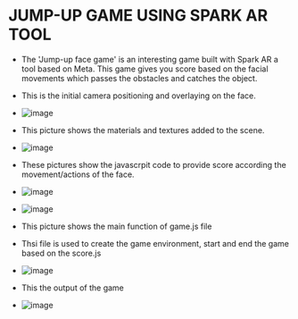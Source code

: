 # JUMP-UP GAME USING SPARK AR TOOL
* The 'Jump-up face game' is an interesting game built with Spark AR a tool based on Meta. This game gives you score based on the facial movements which passes the obstacles and catches the object. 

* This is the initial camera positioning and overlaying on the face. 
* ![image](https://user-images.githubusercontent.com/69035013/197332047-dfe5f4af-ca1a-4474-85a6-a13abb7735ee.png)

* This picture shows the materials and textures added to the scene. 
* ![image](https://user-images.githubusercontent.com/69035013/197332393-89f0a349-7db1-4521-9d97-52cc32511832.png)

* These pictures show the javascrpit code to provide score according the movement/actions of the face. 
* ![image](https://user-images.githubusercontent.com/69035013/197332556-93ccfe7a-b33a-4571-84b7-f7615cbd715e.png)
* ![image](https://user-images.githubusercontent.com/69035013/197332575-a30bdfdf-cad7-4457-a448-4393744f1552.png)

* This picture shows the main function of game.js file
* Thsi file is used to create the game environment, start and end the game based on the score.js
* ![image](https://user-images.githubusercontent.com/69035013/197339086-55c863f6-44b8-44b4-817d-f8790fafcd88.png)

* This the output of the game
* ![image](https://user-images.githubusercontent.com/69035013/197339948-e28b382f-716f-47e7-8508-54309414b9f3.png)




